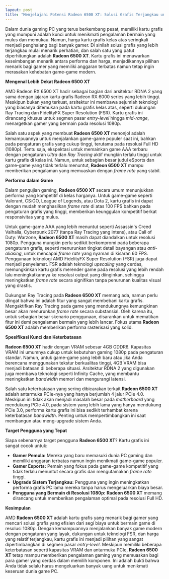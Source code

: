 ```yaml
---
layout: post
title: "Menjelajahi Potensi Radeon 6500 XT: Solusi Grafis Terjangkau untuk Gaming Modern"
---
```


Dalam dunia gaming PC yang terus berkembang pesat, memiliki kartu grafis yang mumpuni adalah kunci untuk menikmati pengalaman bermain yang mulus dan memukau. Namun, harga kartu grafis kelas atas seringkali menjadi penghalang bagi banyak gamer. Di sinilah solusi grafis yang lebih terjangkau mulai menarik perhatian, dan salah satu yang patut diperhitungkan adalah **Radeon 6500 XT**. Kartu grafis ini menawarkan keseimbangan menarik antara performa dan harga, menjadikannya pilihan menarik bagi gamer yang memiliki anggaran terbatas namun tetap ingin merasakan kehebatan game-game modern.

**Mengenal Lebih Dekat Radeon 6500 XT**

AMD Radeon RX 6500 XT hadir sebagai bagian dari arsitektur RDNA 2 yang sama dengan jajaran kartu grafis Radeon RX 6000 series yang lebih tinggi. Meskipun bukan yang terkuat, arsitektur ini membawa sejumlah teknologi yang biasanya ditemukan pada kartu grafis kelas atas, seperti dukungan Ray Tracing dan FidelityFX Super Resolution (FSR). Kartu grafis ini dirancang khusus untuk segmen pasar _entry-level_ hingga _mid-range_, menargetkan gamer yang bermain pada resolusi 1080p.

Salah satu aspek yang membuat **Radeon 6500 XT** menonjol adalah kemampuannya untuk menjalankan game-game populer saat ini, bahkan pada pengaturan grafis yang cukup tinggi, terutama pada resolusi Full HD (1080p). Tentu saja, ekspektasi untuk memainkan game AAA terbaru dengan pengaturan _Ultra_ dan _Ray Tracing_ aktif mungkin terlalu tinggi untuk kartu grafis di kelas ini. Namun, untuk sebagian besar judul eSports dan game-game yang tidak terlalu menuntut, **Radeon 6500 XT** mampu memberikan pengalaman yang memuaskan dengan _frame rate_ yang stabil.

**Performa dalam Game**

Dalam pengujian gaming, **Radeon 6500 XT** secara umum menunjukkan performa yang kompetitif di kelas harganya. Untuk game-game seperti Valorant, CS:GO, League of Legends, atau Dota 2, kartu grafis ini dapat dengan mudah menghasilkan _frame rate_ di atas 100 FPS bahkan pada pengaturan grafis yang tinggi, memberikan keunggulan kompetitif berkat responsivitas yang mulus.

Untuk game-game AAA yang lebih menuntut seperti Assassin's Creed Valhalla, Cyberpunk 2077 (tanpa Ray Tracing yang intens), atau Call of Duty: Warzone, **Radeon 6500 XT** masih dapat diandalkan untuk resolusi 1080p. Pengguna mungkin perlu sedikit berkompromi pada beberapa pengaturan grafis, seperti menurunkan tingkat detail bayangan atau _anti-aliasing_, untuk mencapai _frame rate_ yang nyaman di kisaran 60 FPS. Penggunaan teknologi AMD FidelityFX Super Resolution (FSR) juga dapat menjadi penyelamat. FSR adalah teknologi _upscaling_ yang cerdas, memungkinkan kartu grafis merender game pada resolusi yang lebih rendah lalu meningkatkannya ke resolusi output yang diinginkan, sehingga meningkatkan _frame rate_ secara signifikan tanpa penurunan kualitas visual yang drastis.

Dukungan Ray Tracing pada **Radeon 6500 XT** memang ada, namun perlu diingat bahwa ini adalah fitur yang sangat membebani kartu grafis. Mengaktifkan Ray Tracing pada game yang mendukungnya kemungkinan besar akan menurunkan _frame rate_ secara substansial. Oleh karena itu, untuk sebagian besar skenario penggunaan, disarankan untuk mematikan fitur ini demi pengalaman bermain yang lebih lancar. Fokus utama **Radeon 6500 XT** adalah memberikan performa rasterisasi yang solid.

**Spesifikasi Kunci dan Keterbatasan**

**Radeon 6500 XT** hadir dengan VRAM sebesar 4GB GDDR6. Kapasitas VRAM ini umumnya cukup untuk kebutuhan gaming 1080p pada pengaturan standar. Namun, untuk game-game yang lebih baru atau jika Anda berencana menggunakan tekstur berkualitas tinggi, 4GB VRAM bisa menjadi batasan di beberapa situasi. Arsitektur RDNA 2 yang digunakan juga membawa teknologi seperti Infinity Cache, yang membantu meningkatkan _bandwidth_ memori dan mengurangi latensi.

Salah satu keterbatasan yang sering dibicarakan terkait **Radeon 6500 XT** adalah antarmuka PCIe-nya yang hanya berjumlah 4 jalur PCIe 4.0. Meskipun ini tidak akan menjadi masalah besar pada _motherboard_ yang mendukung PCIe 4.0, pada sistem yang lebih lama yang hanya mendukung PCIe 3.0, performa kartu grafis ini bisa sedikit terhambat karena keterbatasan _bandwidth_. Penting untuk mempertimbangkan ini saat membangun atau meng-upgrade sistem Anda.

**Target Pengguna yang Tepat**

Siapa sebenarnya target pengguna **Radeon 6500 XT**? Kartu grafis ini sangat cocok untuk:

*   **Gamer Pemula:** Mereka yang baru memasuki dunia PC gaming dan memiliki anggaran terbatas namun ingin menikmati game-game populer.
*   **Gamer Esports:** Pemain yang fokus pada game-game kompetitif yang tidak terlalu menuntut secara grafis dan mengutamakan _frame rate_ tinggi.
*   **Upgrade Sistem Terjangkau:** Pengguna yang ingin meningkatkan performa grafis PC lama mereka tanpa harus mengeluarkan biaya besar.
*   **Pengguna yang Bermain di Resolusi 1080p:** **Radeon 6500 XT** memang dirancang untuk memberikan pengalaman optimal pada resolusi Full HD.

**Kesimpulan**

AMD **Radeon 6500 XT** adalah kartu grafis yang menarik bagi gamer yang mencari solusi grafis yang efisien dari segi biaya untuk bermain game di resolusi 1080p. Dengan kemampuannya menjalankan banyak game modern dengan pengaturan yang layak, dukungan untuk teknologi FSR, dan harga yang relatif terjangkau, kartu grafis ini menjadi pilihan yang sangat dipertimbangkan di segmen pasar _entry-level_. Meskipun memiliki beberapa keterbatasan seperti kapasitas VRAM dan antarmuka PCIe, **Radeon 6500 XT** tetap mampu memberikan pengalaman gaming yang memuaskan bagi para gamer yang cerdas dalam memilih komponen. Ini adalah bukti bahwa Anda tidak selalu harus mengeluarkan banyak uang untuk menikmati keseruan dunia game PC.
